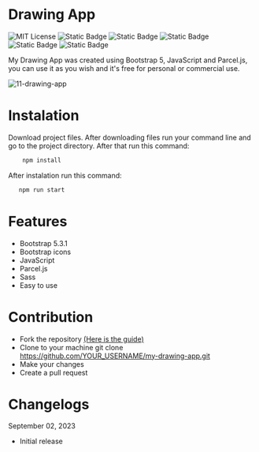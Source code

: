 # Drawing App

![MIT License](https://img.shields.io/badge/Author-S1mon009-blue.svg) ![Static Badge](https://img.shields.io/badge/HTML-html?logo=html5&labelColor=%23595959&color=%23E34F26) ![Static Badge](https://img.shields.io/badge/Sass-Sass?logo=sass&logoColor=%23CC6699&labelColor=%23555&color=%23CC6699) ![Static Badge](https://img.shields.io/badge/Bootstrap-bootstrap?logo=bootstrap&labelColor=%23595959&color=%237952B3) ![Static Badge](https://img.shields.io/badge/JavaScript-JavaScript?logo=javascript&logoColor=%23F7DF1E&labelColor=%23555&color=%23F7DF1E) ![Static Badge](https://img.shields.io/badge/npm-npm?logo=npm&logoColor=%23CB3837&labelColor=%23555&color=%23CB3837)

My Drawing App was created using Bootstrap 5, JavaScript and Parcel.js, you can use it as you wish and it's free for personal or commercial use.

![11-drawing-app](https://github.com/S1mon009/JavaScript/assets/105738321/68113924-8cf2-4c76-9288-6bffb0e4ceb9)

# Instalation

Download project files. After downloading files run your command line and go to the project directory. After that run this command:

```bash
    npm install
```

After instalation run this command:

```bash
   npm run start
```

# Features

- Bootstrap 5.3.1
- Bootstrap icons
- JavaScript
- Parcel.js
- Sass
- Easy to use

# Contribution

- Fork the repository [(Here is the guide)](https://docs.github.com/en/get-started/quickstart/fork-a-repo)
- Clone to your machine git clone https://github.com/YOUR_USERNAME/my-drawing-app.git
- Make your changes
- Create a pull request

# Changelogs

September 02, 2023

- Initial release
